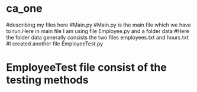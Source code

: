 # ca_one
#describing my files here 
#Main.py
#Main.py is the main file which we have to run.Here in main file I am using file Employee.py and a folder data
#Here the folder data generally consists the two files employees.txt and hours.txt
#I created another file EmployeeTest.py
# EmployeeTest file consist of the testing methods 
